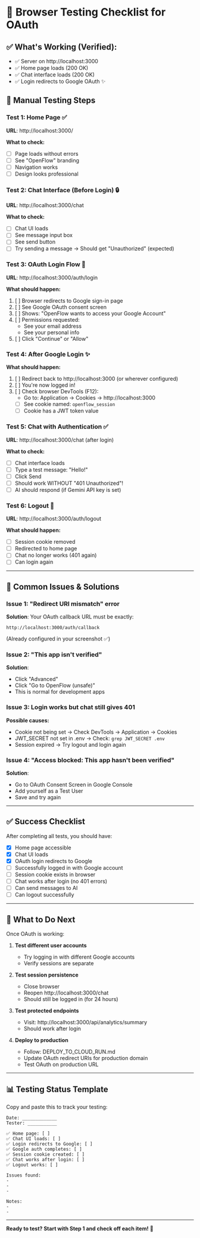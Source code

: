 # 🧪 Browser Testing Checklist for OAuth

## ✅ What's Working (Verified):
- ✅ Server on http://localhost:3000
- ✅ Home page loads (200 OK)
- ✅ Chat interface loads (200 OK)
- ✅ Login redirects to Google OAuth ✨

## 🎯 Manual Testing Steps

### Test 1: Home Page ✅
**URL**: http://localhost:3000/

**What to check:**
- [ ] Page loads without errors
- [ ] See "OpenFlow" branding
- [ ] Navigation works
- [ ] Design looks professional

### Test 2: Chat Interface (Before Login) 🔒
**URL**: http://localhost:3000/chat

**What to check:**
- [ ] Chat UI loads
- [ ] See message input box
- [ ] See send button
- [ ] Try sending a message → Should get "Unauthorized" (expected)

### Test 3: OAuth Login Flow 🔐
**URL**: http://localhost:3000/auth/login

**What should happen:**
1. [ ] Browser redirects to Google sign-in page
2. [ ] See Google OAuth consent screen
3. [ ] Shows: "OpenFlow wants to access your Google Account"
4. [ ] Permissions requested:
   - See your email address
   - See your personal info
5. [ ] Click "Continue" or "Allow"

### Test 4: After Google Login ✨
**What should happen:**
1. [ ] Redirect back to http://localhost:3000 (or wherever configured)
2. [ ] You're now logged in!
3. [ ] Check browser DevTools (F12):
   - Go to: Application → Cookies → http://localhost:3000
   - [ ] See cookie named: `openflow_session`
   - [ ] Cookie has a JWT token value

### Test 5: Chat with Authentication ✅
**URL**: http://localhost:3000/chat (after login)

**What to check:**
- [ ] Chat interface loads
- [ ] Type a test message: "Hello!"
- [ ] Click Send
- [ ] Should work WITHOUT "401 Unauthorized"!
- [ ] AI should respond (if Gemini API key is set)

### Test 6: Logout 🚪
**URL**: http://localhost:3000/auth/logout

**What should happen:**
- [ ] Session cookie removed
- [ ] Redirected to home page
- [ ] Chat no longer works (401 again)
- [ ] Can login again

---

## 🐛 Common Issues & Solutions

### Issue 1: "Redirect URI mismatch" error
**Solution**: Your OAuth callback URL must be exactly:
```
http://localhost:3000/auth/callback
```
(Already configured in your screenshot ✅)

### Issue 2: "This app isn't verified"
**Solution**: 
- Click "Advanced"
- Click "Go to OpenFlow (unsafe)" 
- This is normal for development apps

### Issue 3: Login works but chat still gives 401
**Possible causes:**
- Cookie not being set → Check DevTools → Application → Cookies
- JWT_SECRET not set in .env → Check: `grep JWT_SECRET .env`
- Session expired → Try logout and login again

### Issue 4: "Access blocked: This app hasn't been verified"
**Solution**:
- Go to OAuth Consent Screen in Google Console
- Add yourself as a Test User
- Save and try again

---

## ✅ Success Checklist

After completing all tests, you should have:

- [x] Home page accessible
- [x] Chat UI loads
- [x] OAuth login redirects to Google
- [ ] Successfully logged in with Google account
- [ ] Session cookie exists in browser
- [ ] Chat works after login (no 401 errors)
- [ ] Can send messages to AI
- [ ] Can logout successfully

---

## 🎉 What to Do Next

Once OAuth is working:

1. **Test different user accounts**
   - Try logging in with different Google accounts
   - Verify sessions are separate

2. **Test session persistence**
   - Close browser
   - Reopen http://localhost:3000/chat
   - Should still be logged in (for 24 hours)

3. **Test protected endpoints**
   - Visit: http://localhost:3000/api/analytics/summary
   - Should work after login

4. **Deploy to production**
   - Follow: DEPLOY_TO_CLOUD_RUN.md
   - Update OAuth redirect URIs for production domain
   - Test OAuth on production URL

---

## 📊 Testing Status Template

Copy and paste this to track your testing:

```
Date: _____________
Tester: ___________

✅ Home page: [ ]
✅ Chat UI loads: [ ]
✅ Login redirects to Google: [ ]
✅ Google auth completes: [ ]
✅ Session cookie created: [ ]
✅ Chat works after login: [ ]
✅ Logout works: [ ]

Issues found:
- 
- 
- 

Notes:
- 
- 
```

---

**Ready to test? Start with Step 1 and check off each item!** 🚀
